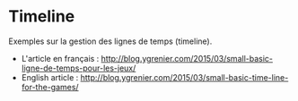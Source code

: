 # Timeline

Exemples sur la gestion des lignes de temps (timeline).

- L'article en français : http://blog.ygrenier.com/2015/03/small-basic-ligne-de-temps-pour-les-jeux/
- English article : http://blog.ygrenier.com/2015/03/small-basic-time-line-for-the-games/

